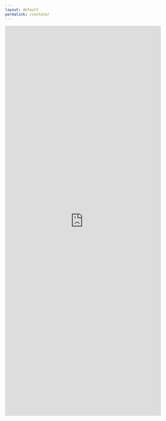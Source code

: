 ```yaml
---
layout: default
permalink: /contato/
---
```


<iframe src="https://docs.google.com/forms/d/e/1FAIpQLSdY70P-F2GiTihlmi13cdKeAT8bi0ocfSgjVhHegGPcBksQ9w/viewform?embedded=true" width="100%" height="1263" frameborder="0" marginheight="0" marginwidth="0">Carregando…</iframe>